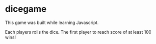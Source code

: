 # dicegame

This game was built while learning Javascript.

Each players rolls the dice. 
The first player to reach score of at least 100 wins!
